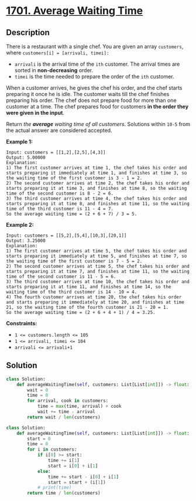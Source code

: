 # [1701. Average Waiting Time](https://leetcode.com/problems/average-waiting-time/description/?envType=daily-question&envId=2024-07-09)

## Description

There is a restaurant with a single chef. You are given an array `customers`, where `customers[i] = [arrivali, timei]:`

- `arrivali` is the arrival time of the `ith` customer. The arrival times are sorted in **non-decreasing** order.
- `timei` is the time needed to prepare the order of the `ith` customer.

When a customer arrives, he gives the chef his order, and the chef starts preparing it once he is idle. The customer waits till the chef finishes preparing his order. The chef does not prepare food for more than one customer at a time. The chef prepares food for customers **in the order they were given in the input**.

Return *the **average** waiting time of all customers*. Solutions within `10-5` from the actual answer are considered accepted.

**Example 1:**

```
Input: customers = [[1,2],[2,5],[4,3]]
Output: 5.00000
Explanation:
1) The first customer arrives at time 1, the chef takes his order and starts preparing it immediately at time 1, and finishes at time 3, so the waiting time of the first customer is 3 - 1 = 2.
2) The second customer arrives at time 2, the chef takes his order and starts preparing it at time 3, and finishes at time 8, so the waiting time of the second customer is 8 - 2 = 6.
3) The third customer arrives at time 4, the chef takes his order and starts preparing it at time 8, and finishes at time 11, so the waiting time of the third customer is 11 - 4 = 7.
So the average waiting time = (2 + 6 + 7) / 3 = 5.

```

**Example 2:**

```
Input: customers = [[5,2],[5,4],[10,3],[20,1]]
Output: 3.25000
Explanation:
1) The first customer arrives at time 5, the chef takes his order and starts preparing it immediately at time 5, and finishes at time 7, so the waiting time of the first customer is 7 - 5 = 2.
2) The second customer arrives at time 5, the chef takes his order and starts preparing it at time 7, and finishes at time 11, so the waiting time of the second customer is 11 - 5 = 6.
3) The third customer arrives at time 10, the chef takes his order and starts preparing it at time 11, and finishes at time 14, so the waiting time of the third customer is 14 - 10 = 4.
4) The fourth customer arrives at time 20, the chef takes his order and starts preparing it immediately at time 20, and finishes at time 21, so the waiting time of the fourth customer is 21 - 20 = 1.
So the average waiting time = (2 + 6 + 4 + 1) / 4 = 3.25.

```

**Constraints:**

- `1 <= customers.length <= 105`
- `1 <= arrivali, timei <= 104`
- `arrivali <= arrivali+1`

## Solution

```python
class Solution:
    def averageWaitingTime(self, customers: List[List[int]]) -> float:
        wait = 0
        time = 0
        for arrival, cook in customers:
            time = max(time, arrival) + cook
            wait += time - arrival
        return wait / len(customers)
```

```python
class Solution:
    def averageWaitingTime(self, customers: List[List[int]]) -> float:
        start = 0
        time = 0
        for i in customers:
            if i[0] >= start:
                time += i[1]
                start = i[0] + i[1]
            else:
                time += start - i[0] + i[1]
                start = start + (i[1]) 
            # print(time)
        return time / len(customers)
```